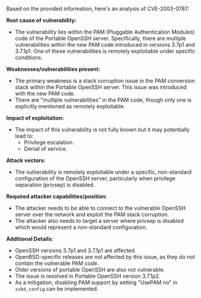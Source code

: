 Based on the provided information, here's an analysis of CVE-2003-0787:

**Root cause of vulnerability:**
- The vulnerability lies within the PAM (Pluggable Authentication Modules) code of the Portable OpenSSH server. Specifically, there are multiple vulnerabilities within the new PAM code introduced in versions 3.7p1 and 3.7.1p1. One of these vulnerabilities is remotely exploitable under specific conditions.

**Weaknesses/vulnerabilities present:**
- The primary weakness is a stack corruption issue in the PAM conversion stack within the Portable OpenSSH server. This issue was introduced with the new PAM code.
- There are "multiple vulnerabilities" in the PAM code, though only one is explicitly mentioned as remotely exploitable.

**Impact of exploitation:**
- The impact of this vulnerability is not fully known but it may potentially lead to:
    - Privilege escalation.
    - Denial of service.

**Attack vectors:**
- The vulnerability is remotely exploitable under a specific, non-standard configuration of the OpenSSH server, particularly when privilege separation (privsep) is disabled.

**Required attacker capabilities/position:**
- The attacker needs to be able to connect to the vulnerable OpenSSH server over the network and exploit the PAM stack corruption.
- The attacker also needs to target a server where privsep is disabled which would represent a non-standard configuration.

**Additional Details:**
- OpenSSH versions 3.7p1 and 3.7.1p1 are affected.
- OpenBSD-specific releases are not affected by this issue, as they do not contain the vulnerable PAM code.
- Older versions of portable OpenSSH are also not vulnerable.
- The issue is resolved in Portable OpenSSH version 3.7.1p2.
- As a mitigation, disabling PAM support by setting "UsePAM no" in `sshd_config` can be implemented.